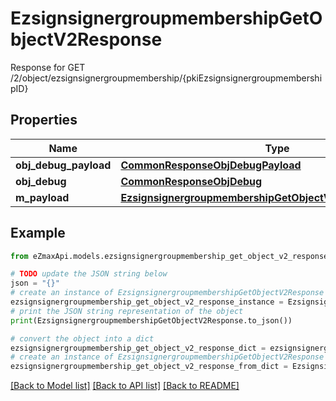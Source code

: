 # EzsignsignergroupmembershipGetObjectV2Response

Response for GET /2/object/ezsignsignergroupmembership/{pkiEzsignsignergroupmembershipID}

## Properties

Name | Type | Description | Notes
------------ | ------------- | ------------- | -------------
**obj_debug_payload** | [**CommonResponseObjDebugPayload**](CommonResponseObjDebugPayload.md) |  | 
**obj_debug** | [**CommonResponseObjDebug**](CommonResponseObjDebug.md) |  | [optional] 
**m_payload** | [**EzsignsignergroupmembershipGetObjectV2ResponseMPayload**](EzsignsignergroupmembershipGetObjectV2ResponseMPayload.md) |  | 

## Example

```python
from eZmaxApi.models.ezsignsignergroupmembership_get_object_v2_response import EzsignsignergroupmembershipGetObjectV2Response

# TODO update the JSON string below
json = "{}"
# create an instance of EzsignsignergroupmembershipGetObjectV2Response from a JSON string
ezsignsignergroupmembership_get_object_v2_response_instance = EzsignsignergroupmembershipGetObjectV2Response.from_json(json)
# print the JSON string representation of the object
print(EzsignsignergroupmembershipGetObjectV2Response.to_json())

# convert the object into a dict
ezsignsignergroupmembership_get_object_v2_response_dict = ezsignsignergroupmembership_get_object_v2_response_instance.to_dict()
# create an instance of EzsignsignergroupmembershipGetObjectV2Response from a dict
ezsignsignergroupmembership_get_object_v2_response_from_dict = EzsignsignergroupmembershipGetObjectV2Response.from_dict(ezsignsignergroupmembership_get_object_v2_response_dict)
```
[[Back to Model list]](../README.md#documentation-for-models) [[Back to API list]](../README.md#documentation-for-api-endpoints) [[Back to README]](../README.md)


